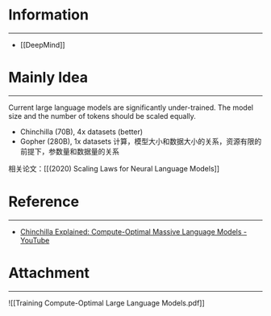 # Information
---
-  [[DeepMind]]

# Mainly Idea
---
Current large language models are significantly under-trained. The model size and the number of tokens should be scaled equally.
- Chinchilla (70B), 4x datasets (better)
- Gopher (280B), 1x datasets
计算，模型大小和数据大小的关系，资源有限的前提下，参数量和数据量的关系

相关论文：[[(2020) Scaling Laws for Neural Language Models]]

# Reference
---
- [Chinchilla Explained: Compute-Optimal Massive Language Models - YouTube](https://www.youtube.com/watch?v=PZXN7jm9IC0)

# Attachment
---
![[Training Compute-Optimal Large Language Models.pdf]]